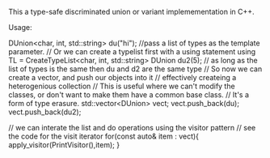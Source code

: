 This a type-safe discriminated union or variant implemementation in C++. 

Usage:

DUnion<char, int, std::string> du("hi"); //pass a list of types as the template parameter.
// Or we can create a typelist first with a using statement
using TL = CreateTypeList<char, int, std::string>
DUnion<TL> du2(5); // as long as the list of types is the same then du and d2 are the same type
// So now we can create a vector, and push our objects into it
// effectively createing a heterogenious collection
// This is useful where we can't modify the classes, or don't want to make them have a common base class.
// It's a form of type erasure.
std::vector<DUnion<TL>> vect;
vect.push_back(du);
vect.push_back(du2);

// we can interate the list and do operations using the visitor pattern
// see the code for the visit iterator
for(const auto& item : vect){
  apply_visitor(PrintVisitor(),item);
}






